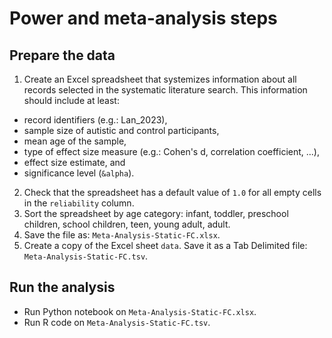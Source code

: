 # Power and meta-analysis steps

## Prepare the data
1. Create an Excel spreadsheet that systemizes information about all records selected in the systematic literature search. This information should include at least:
- record identifiers (e.g.: Lan_2023),
- sample size of autistic and control participants,
- mean age of the sample,
- type of effect size measure (e.g.: Cohen's d, correlation coefficient, ...), 
- effect size estimate, and
- significance level (`&alpha`).
2. Check that the spreadsheet has a default value of `1.0` for all empty cells in the `reliability` column.
3. Sort the spreadsheet by age category: infant, toddler, preschool children, school children, teen, young adult, adult. 
4. Save the file as: `Meta-Analysis-Static-FC.xlsx`.
5. Create a copy of the Excel sheet `data`. Save it as a Tab Delimited file: `Meta-Analysis-Static-FC.tsv`.

## Run the analysis
- Run Python notebook on `Meta-Analysis-Static-FC.xlsx`.
- Run R code on `Meta-Analysis-Static-FC.tsv`.